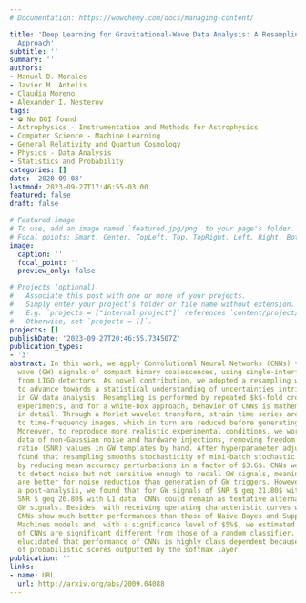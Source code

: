 ```yaml
---
# Documentation: https://wowchemy.com/docs/managing-content/

title: 'Deep Learning for Gravitational-Wave Data Analysis: A Resampling White-Box
  Approach'
subtitle: ''
summary: ''
authors:
- Manuel D. Morales
- Javier M. Antelis
- Claudia Moreno
- Alexander I. Nesterov
tags:
- ⛔ No DOI found
- Astrophysics - Instrumentation and Methods for Astrophysics
- Computer Science - Machine Learning
- General Relativity and Quantum Cosmology
- Physics - Data Analysis
- Statistics and Probability
categories: []
date: '2020-09-08'
lastmod: 2023-09-27T17:46:55-03:00
featured: false
draft: false

# Featured image
# To use, add an image named `featured.jpg/png` to your page's folder.
# Focal points: Smart, Center, TopLeft, Top, TopRight, Left, Right, BottomLeft, Bottom, BottomRight.
image:
  caption: ''
  focal_point: ''
  preview_only: false

# Projects (optional).
#   Associate this post with one or more of your projects.
#   Simply enter your project's folder or file name without extension.
#   E.g. `projects = ["internal-project"]` references `content/project/deep-learning/index.md`.
#   Otherwise, set `projects = []`.
projects: []
publishDate: '2023-09-27T20:46:55.734507Z'
publication_types:
- '3'
abstract: In this work, we apply Convolutional Neural Networks (CNNs) to detect gravitational
  wave (GW) signals of compact binary coalescences, using single-interferometer data
  from LIGO detectors. As novel contribution, we adopted a resampling white-box approach
  to advance towards a statistical understanding of uncertainties intrinsic to CNNs
  in GW data analysis. Resampling is performed by repeated $k$-fold cross-validation
  experiments, and for a white-box approach, behavior of CNNs is mathematically described
  in detail. Through a Morlet wavelet transform, strain time series are converted
  to time-frequency images, which in turn are reduced before generating input datasets.
  Moreover, to reproduce more realistic experimental conditions, we worked only with
  data of non-Gaussian noise and hardware injections, removing freedom to set signal-to-noise
  ratio (SNR) values in GW templates by hand. After hyperparameter adjustments, we
  found that resampling smooths stochasticity of mini-batch stochastic gradient descend
  by reducing mean accuracy perturbations in a factor of $3.6$. CNNs were quite precise
  to detect noise but not sensitive enough to recall GW signals, meaning that CNNs
  are better for noise reduction than generation of GW triggers. However, applying
  a post-analysis, we found that for GW signals of SNR $ geq 21.80$ with H1 data and
  SNR $ geq 26.80$ with L1 data, CNNs could remain as tentative alternatives for detecting
  GW signals. Besides, with receiving operating characteristic curves we found that
  CNNs show much better performances than those of Naive Bayes and Support Vector
  Machines models and, with a significance level of $5%$, we estimated that predictions
  of CNNs are significant different from those of a random classifier. Finally, we
  elucidated that performance of CNNs is highly class dependent because of the distribution
  of probabilistic scores outputted by the softmax layer.
publication: ''
links:
- name: URL
  url: http://arxiv.org/abs/2009.04088
---
```

